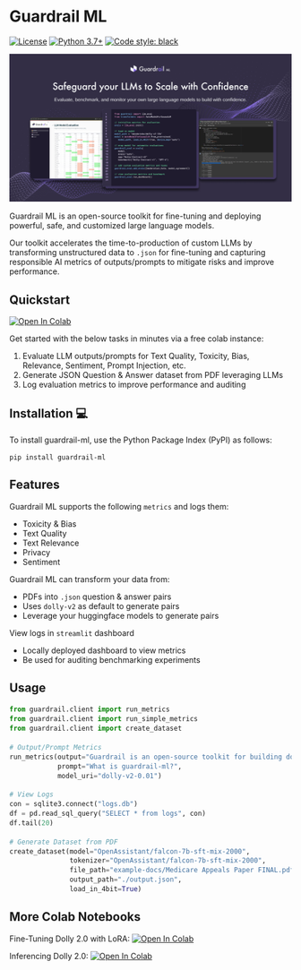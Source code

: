 # Guardrail ML
[![License](https://img.shields.io/badge/License-Apache_2.0-blue.svg)](https://opensource.org/licenses/Apache-2.0)
[![Python 3.7+](https://img.shields.io/badge/python-3.7+-blue.svg)](https://www.python.org/downloads/release/python-370/)
[![Code style: black](https://img.shields.io/badge/code%20style-black-000000.svg)](https://github.com/psf/black)

![plot](./static/images/guardrail_img.png)

Guardrail ML is an open-source toolkit for fine-tuning and deploying powerful, safe, and customized large language models. 

Our toolkit accelerates the time-to-production of custom LLMs by transforming unstructured data to `.json` for fine-tuning and capturing responsible AI metrics of outputs/prompts to mitigate risks and improve performance. 

## Quickstart 
[![Open In Colab](https://colab.research.google.com/assets/colab-badge.svg)](https://colab.research.google.com/drive/1KCn1HIeD3fQy8ecT74yHa3xgJZvdNvqL?usp=sharing)

Get started with the below tasks in minutes via a free colab instance: 
1. Evaluate LLM outputs/prompts for Text Quality, Toxicity, Bias, Relevance, Sentiment, Prompt Injection, etc.
2. Generate JSON Question & Answer dataset from PDF leveraging LLMs
3. Log evaluation metrics to improve performance and auditing

## Installation 💻

To install guardrail-ml, use the Python Package Index (PyPI) as follows:

```
pip install guardrail-ml
```

## Features
Guardrail ML supports the following `metrics` and logs them:
- Toxicity & Bias
- Text Quality
- Text Relevance
- Privacy
- Sentiment

Guardrail ML can transform your data from:
- PDFs into `.json` question & answer pairs
- Uses `dolly-v2` as default to generate pairs
- Leverage your huggingface models to generate pairs

View logs in `streamlit` dashboard
- Locally deployed dashboard to view metrics
- Be used for auditing  benchmarking experiments

## Usage
```python
from guardrail.client import run_metrics
from guardrail.client import run_simple_metrics
from guardrail.client import create_dataset

# Output/Prompt Metrics
run_metrics(output="Guardrail is an open-source toolkit for building domain-specific language models with confidence. From domain-specific dataset creation and custom     evaluations to safeguarding and redteaming aligned with policies, our tools accelerates your LLM workflows to systematically derisk deployment.",
            prompt="What is guardrail-ml?",
            model_uri="dolly-v2-0.01")

# View Logs
con = sqlite3.connect("logs.db")
df = pd.read_sql_query("SELECT * from logs", con)
df.tail(20)

# Generate Dataset from PDF
create_dataset(model="OpenAssistant/falcon-7b-sft-mix-2000",
               tokenizer="OpenAssistant/falcon-7b-sft-mix-2000",
               file_path="example-docs/Medicare Appeals Paper FINAL.pdf",
               output_path="./output.json",
               load_in_4bit=True)
```

## More Colab Notebooks
Fine-Tuning Dolly 2.0 with LoRA: [![Open In Colab](https://colab.research.google.com/assets/colab-badge.svg)](https://colab.research.google.com/drive/1n5U13L0Bzhs32QO_bls5jwuZR62GPSwE?usp=sharing)

Inferencing Dolly 2.0: [![Open In Colab](https://colab.research.google.com/assets/colab-badge.svg)](https://colab.research.google.com/drive/1A8Prplbjr16hy9eGfWd3-r34FOuccB2c?usp=sharing)
